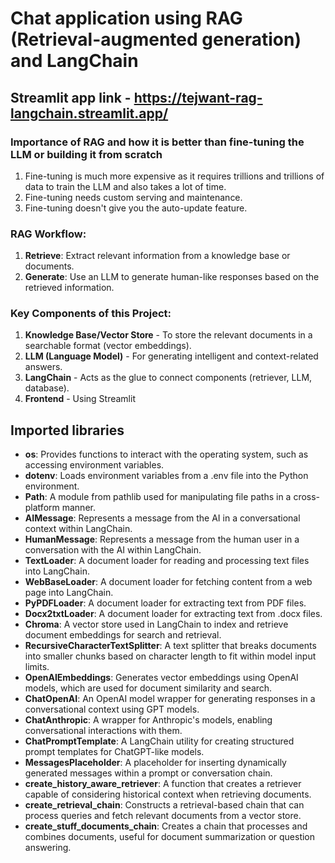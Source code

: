# Chat application using RAG (Retrieval-augmented generation) and LangChain

## Streamlit app link - https://tejwant-rag-langchain.streamlit.app/

### Importance of RAG and how it is better than fine-tuning the LLM or building it from scratch

1. Fine-tuning is much more expensive as it requires trillions and trillions of data to train the LLM and also takes a lot of time.
2. Fine-tuning needs custom serving and maintenance.
3. Fine-tuning doesn't give you the auto-update feature.

### RAG Workflow:

1. **Retrieve**: Extract relevant information from a knowledge base or documents.
2. **Generate**: Use an LLM to generate human-like responses based on the retrieved information.

### Key Components of this Project:

1. **Knowledge Base/Vector Store** - To store the relevant documents in a searchable format (vector embeddings).
2. **LLM (Language Model)** - For generating intelligent and context-related answers.
3. **LangChain** - Acts as the glue to connect components (retriever, LLM, database).
4. **Frontend** - Using Streamlit

## Imported libraries

- **os**: Provides functions to interact with the operating system, such as accessing environment variables.
- **dotenv**: Loads environment variables from a .env file into the Python environment.
- **Path**: A module from pathlib used for manipulating file paths in a cross-platform manner.
- **AIMessage**: Represents a message from the AI in a conversational context within LangChain.
- **HumanMessage**: Represents a message from the human user in a conversation with the AI within LangChain.
- **TextLoader**: A document loader for reading and processing text files into LangChain.
- **WebBaseLoader**: A document loader for fetching content from a web page into LangChain.
- **PyPDFLoader**: A document loader for extracting text from PDF files.
- **Docx2txtLoader**: A document loader for extracting text from .docx files.
- **Chroma**: A vector store used in LangChain to index and retrieve document embeddings for search and retrieval.
- **RecursiveCharacterTextSplitter**: A text splitter that breaks documents into smaller chunks based on character length to fit within model input limits.
- **OpenAIEmbeddings**: Generates vector embeddings using OpenAI models, which are used for document similarity and search.
- **ChatOpenAI**: An OpenAI model wrapper for generating responses in a conversational context using GPT models.
- **ChatAnthropic**: A wrapper for Anthropic's models, enabling conversational interactions with them.
- **ChatPromptTemplate**: A LangChain utility for creating structured prompt templates for ChatGPT-like models.
- **MessagesPlaceholder**: A placeholder for inserting dynamically generated messages within a prompt or conversation chain.
- **create_history_aware_retriever**: A function that creates a retriever capable of considering historical context when retrieving documents.
- **create_retrieval_chain**: Constructs a retrieval-based chain that can process queries and fetch relevant documents from a vector store.
- **create_stuff_documents_chain**: Creates a chain that processes and combines documents, useful for document summarization or question answering.
